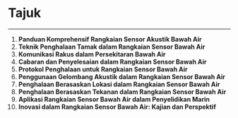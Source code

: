 # Tajuk
---

1. **Panduan Komprehensif Rangkaian Sensor Akustik Bawah Air**
2. **Teknik Penghalaan Tamak dalam Rangkaian Sensor Bawah Air**
3. **Komunikasi Rakus dalam Persekitaran Bawah Air**
4. **Cabaran dan Penyelesaian dalam Rangkaian Sensor Bawah Air**
5. **Protokol Penghalaan untuk Rangkaian Sensor Bawah Air**
6. **Penggunaan Gelombang Akustik dalam Rangkaian Sensor Bawah Air**
7. **Penghalaan Berasaskan Lokasi dalam Rangkaian Sensor Bawah Air**
8. **Penghalaan Berasaskan Tekanan dalam Rangkaian Sensor Bawah Air**
9. **Aplikasi Rangkaian Sensor Bawah Air dalam Penyelidikan Marin**
10. **Inovasi dalam Rangkaian Sensor Bawah Air: Kajian dan Perspektif**


